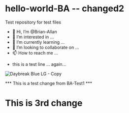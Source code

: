 
# hello-world-BA -- changed2
Test repository for test files

- 👋 Hi, I’m @Brian-Allan
- 👀 I’m interested in ...
- 🌱 I’m currently learning ...
- 💞️ I’m looking to collaborate on ...
- 📫 How to reach me ...

* this is a test line ... again...

![Daybreak Blue LG - Copy](https://user-images.githubusercontent.com/89317042/130333317-021ff0b6-a4b6-4c18-92d7-e12c73f78f5d.png)

*** This is a test change from BA-Test1 ***

# This is 3rd change

